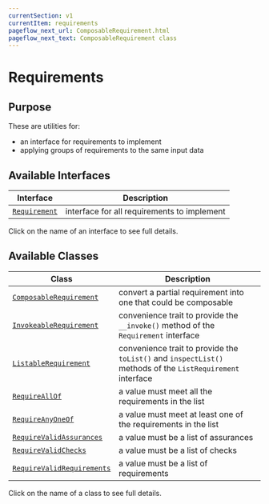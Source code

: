 ```yaml
---
currentSection: v1
currentItem: requirements
pageflow_next_url: ComposableRequirement.html
pageflow_next_text: ComposableRequirement class
---
```


# Requirements

## Purpose

These are utilities for:

* an interface for requirements to implement
* applying groups of requirements to the same input data

## Available Interfaces

Interface | Description
------|------------
[`Requirement`](../Interfaces/Requirement.html) | interface for all requirements to implement

Click on the name of an interface to see full details.

## Available Classes

Class | Description
------|------------
[`ComposableRequirement`](ComposableRequirement.html) | convert a partial requirement into one that could be composable
[`InvokeableRequirement`](InvokeableRequirement.html) | convenience trait to provide the `__invoke()` method of the `Requirement` interface
[`ListableRequirement`](ListableRequirement.html) | convenience trait to provide the `toList()` and `inspectList()` methods of the `ListRequirement` interface
[`RequireAllOf`](RequireAllOf.html) | a value must meet all the requirements in the list
[`RequireAnyOneOf`](RequireAnyOneOf.html) | a value must meet at least one of the requirements in the list
[`RequireValidAssurances`](RequireValidAssurances.html) | a value must be a list of assurances
[`RequireValidChecks`](RequireValidChecks.html) | a value must be a list of checks
[`RequireValidRequirements`](RequireValidRequirements.html) | a value must be a list of requirements

Click on the name of a class to see full details.
